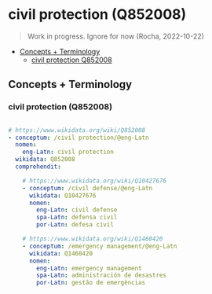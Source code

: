 # civil protection (Q852008)

> Work in progress. Ignore for now (Rocha, 2022-10-22)

<!--
- https://www.wikidata.org/wiki/Q10427676
- https://wiki.openstreetmap.org/wiki/User:EmericusPetro/civil_protection
- https://pandoc.org/try/
-->


<!-- TOC depthfrom:2 -->

- [Concepts + Terminology](#concepts--terminology)
    - [civil protection Q852008](#civil-protection-q852008)

<!-- /TOC -->

## Concepts + Terminology

### civil protection (Q852008)

```yaml

# https://www.wikidata.org/wiki/Q852008
- conceptum: /civil protection/@eng-Latn
  nomen:
    eng-Latn: civil protection
  wikidata: Q852008
  comprehendit:

    # https://www.wikidata.org/wiki/Q10427676
    - conceptum: /civil defense/@eng-Latn
      wikidata: Q10427676
      nomen:
        eng-Latn: civil defense
        spa-Latn: defensa civil
        por-Latn: defesa civil

    # https://www.wikidata.org/wiki/Q1460420
    - conceptum: /emergency management/@eng-Latn
      wikidata: Q1460420
      nomen:
        eng-Latn: emergency management
        spa-Latn: administración de desastres
        por-Latn: gestão de emergências
```

<!--

On media wiki, would be this way

<syntaxhighlight lang="yaml">
# YAML here
</syntaxhighlight>

>